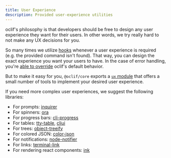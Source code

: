 ```yaml
---
title: User Experience
description: Provided user-experience utilities
---
```


oclif's philosophy is that developers should be free to design any user experience they want for their users. In other words, we try really hard to not make any UX decisions for you.

So many times we utilize [hooks](./hooks.md) whenever a user experience is required (e.g. the provided command isn't found). That way, you can design the exact experience you want your users to have. In the case of error handling, you're [able to override](./error_handling.md) oclif's default behavior.

But to make it easy for you, `@oclif/core` exports a [`ux` module](https://github.com/oclif/core/blob/main/src/ux/README.md) that offers a small number of tools to implement your desired user experience.

If you need more complex user experiences, we suggest the following libraries:

- For prompts: [inquirer](https://www.npmjs.com/package/inquirer)
- For spinners: [ora](https://www.npmjs.com/package/ora)
- For progress bars: [cli-progress](https://www.npmjs.com/package/cli-progress)
- For tables: [tty-table](https://www.npmjs.com/package/tty-table), [cliui](https://www.npmjs.com/package/cliui)
- For trees: [object-treeify](https://www.npmjs.com/package/object-treeify)
- For colored JSON: [color-json](https://www.npmjs.com/package/color-json)
- For notifications: [node-notifier](https://www.npmjs.com/package/node-notifier)
- For links: [terminal-link](https://www.npmjs.com/package/terminal-link)
- For rendering react components: [ink](https://www.npmjs.com/package/ink)
